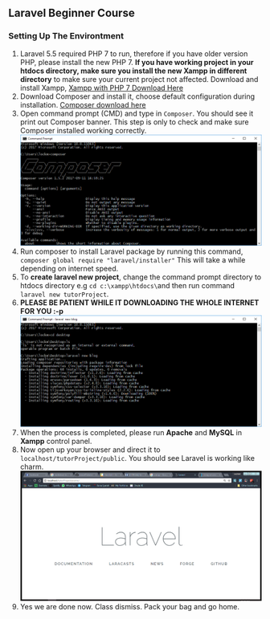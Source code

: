 ## Laravel Beginner Course ##
### Setting Up The Environtment ###
 1. Laravel 5.5 required PHP 7 to run, therefore if you have older version PHP, please install the new PHP 7. **If you have working project in your htdocs directory, make sure you install the new Xampp in different directory** to make sure your current project not affected. Download and install Xampp, [Xampp with PHP 7 Download Here](https://www.apachefriends.org/xampp-files/7.1.9/xampp-win32-7.1.9-0-VC14-installer.exe)
 2. Download Composer and install it, choose default configuration during installation. [Composer download here](https://getcomposer.org/Composer-Setup.exe)
 3. Open command prompt (CMD) and type in `Composer`. You should see it print out Composer banner. This step is only to check and make sure Composer installed working correctly.
![Composer run in cmd](https://github.com/locxtronic/laravelTutorial/raw/master/img/2017-10-17.png)
 4. Run composer to install Laravel package by running this command, `composer global require "laravel/installer"` This will take a while depending on internet speed.
 5. To **create laravel new project**, change the command prompt directory to htdocs directory e.g `cd c:\xampp\htdocs\`and then run command `laravel new tutorProject`.
 6. **PLEASE BE PATIENT WHILE IT DOWNLOADING THE WHOLE INTERNET FOR YOU :-p**
![create laravel project](https://github.com/locxtronic/laravelTutorial/raw/master/img/2017-10-17%20%281%29.png)
 7. When the process is completed, please run **Apache** and **MySQL** in **Xampp** control panel.
 8. Now open up your browser and direct it to `localhost/tutorProject/public`. You should see Laravel is working like charm. ![enter image description here](https://github.com/locxtronic/laravelTutorial/raw/master/img/2017-10-17%20%283%29.png)
 9. Yes we are done now. Class dismiss. Pack your bag and go home.
